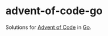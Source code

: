 # advent-of-code-go

Solutions for [Advent of Code](https://adventofcode.com/) in [Go](https://go.dev).